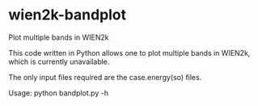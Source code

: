 # wien2k-bandplot
Plot multiple bands in WIEN2k

This code written in Python allows one to plot multiple bands in WIEN2k, which is currently unavailable.

The only input files required are the case.energy(so) files.

Usage: python bandplot.py -h
